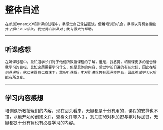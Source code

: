 # 整体自述
    在参加DynamicX培训课的过程中，我感觉自己受益匪浅，借着培训的机会，我得以有机会接触并了解Linux系统，我觉得培训课对于我有很大的帮助。
-----
## 听课感想
    在听课过程中，能知道学长们对于他们所教授课程的了解，但是，我感觉，培训课更多的是告诉我学习的目标，比如这周需要学习什么，但是具体的内容，感觉学长们讲的有些欠佳，因此在培训课课后，我还需要自己在课下，重新听课程，才对所讲授拥有更深的体会，因此希望学长以后能有所改变。
-----
## 学习内容感想
  培训课所教授我们的内容，现在回头看来，无疑都是十分有用的，课程的安排也不错，从最开始的创建文件，查看文件等入手，到后面的对称加密与非对称加密，无疑都是十分有用也有必要学习的内容。
